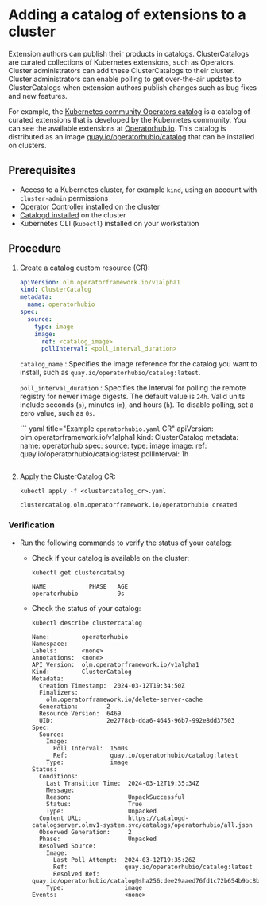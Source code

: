 # Adding a catalog of extensions to a cluster

Extension authors can publish their products in catalogs.
ClusterCatalogs are curated collections of Kubernetes extensions, such as Operators.
Cluster administrators can add these ClusterCatalogs to their cluster.
Cluster administrators can enable polling to get over-the-air updates to ClusterCatalogs when extension authors publish changes such as bug fixes and new features.

For example, the [Kubernetes community Operators catalog](https://github.com/k8s-operatorhub/community-operators) is a catalog of curated extensions that is developed by the Kubernetes community.
You can see the available extensions at [Operatorhub.io](https://operatorhub.io).
This catalog is distributed as an image [quay.io/operatorhubio/catalog](https://quay.io/repository/operatorhubio/catalog?tag=latest&tab=tags) that can be installed on clusters.

## Prerequisites

* Access to a Kubernetes cluster, for example `kind`, using an account with `cluster-admin` permissions
* [Operator Controller installed](https://github.com/operator-framework/operator-controller/releases) on the cluster
* [Catalogd installed](https://github.com/operator-framework/catalogd/releases/) on the cluster
* Kubernetes CLI (`kubectl`) installed on your workstation

## Procedure

1. Create a catalog custom resource (CR):

    ``` yaml title="clustercatalog_cr.yaml"
    apiVersion: olm.operatorframework.io/v1alpha1
    kind: ClusterCatalog
    metadata:
      name: operatorhubio
    spec:
      source:
        type: image
        image:
          ref: <catalog_image>
          pollInterval: <poll_interval_duration>
    ```

    `catalog_name`
    :   Specifies the image reference for the catalog you want to install, such as `quay.io/operatorhubio/catalog:latest`.

    `poll_interval_duration`
    :   Specifies the interval for polling the remote registry for newer image digests.
            The default value is `24h`.
            Valid units include seconds (`s`), minutes (`m`), and hours (`h`).
            To disable polling, set a zero value, such as `0s`.

    ``` yaml title="Example `operatorhubio.yaml` CR"
    apiVersion: olm.operatorframework.io/v1alpha1
    kind: ClusterCatalog
    metadata:
      name: operatorhub
    spec:
      source:
        type: image
        image:
          ref: quay.io/operatorhubio/catalog:latest
          pollInterval: 1h
    ```

2. Apply the ClusterCatalog CR:

    ``` terminal
    kubectl apply -f <clustercatalog_cr>.yaml
    ```

    ``` text title="Example output"
    clustercatalog.olm.operatorframework.io/operatorhubio created
    ```

### Verification

* Run the following commands to verify the status of your catalog:

    * Check if your catalog is available on the cluster:

        ``` terminal
        kubectl get clustercatalog
        ```

        ``` terminal title="Example output"
        NAME            PHASE   AGE
        operatorhubio           9s
        ```

    * Check the status of your catalog:

        ``` terminal
        kubectl describe clustercatalog
        ```

        ``` terminal title="Example output"
        Name:         operatorhubio
        Namespace:
        Labels:       <none>
        Annotations:  <none>
        API Version:  olm.operatorframework.io/v1alpha1
        Kind:         ClusterCatalog
        Metadata:
          Creation Timestamp:  2024-03-12T19:34:50Z
          Finalizers:
            olm.operatorframework.io/delete-server-cache
          Generation:        2
          Resource Version:  6469
          UID:               2e2778cb-dda6-4645-96b7-992e8dd37503
        Spec:
          Source:
            Image:
              Poll Interval:  15m0s
              Ref:            quay.io/operatorhubio/catalog:latest
            Type:             image
        Status:
          Conditions:
            Last Transition Time:  2024-03-12T19:35:34Z
            Message:
            Reason:                UnpackSuccessful
            Status:                True
            Type:                  Unpacked
          Content URL:             https://catalogd-catalogserver.olmv1-system.svc/catalogs/operatorhubio/all.json
          Observed Generation:     2
          Phase:                   Unpacked
          Resolved Source:
            Image:
              Last Poll Attempt:  2024-03-12T19:35:26Z
              Ref:                quay.io/operatorhubio/catalog:latest
              Resolved Ref:       quay.io/operatorhubio/catalog@sha256:dee29aaed76fd1c72b654b9bc8bebc4b48b34fd8d41ece880524dc0c3c1c55ec
            Type:                 image
        Events:                   <none>
        ```
